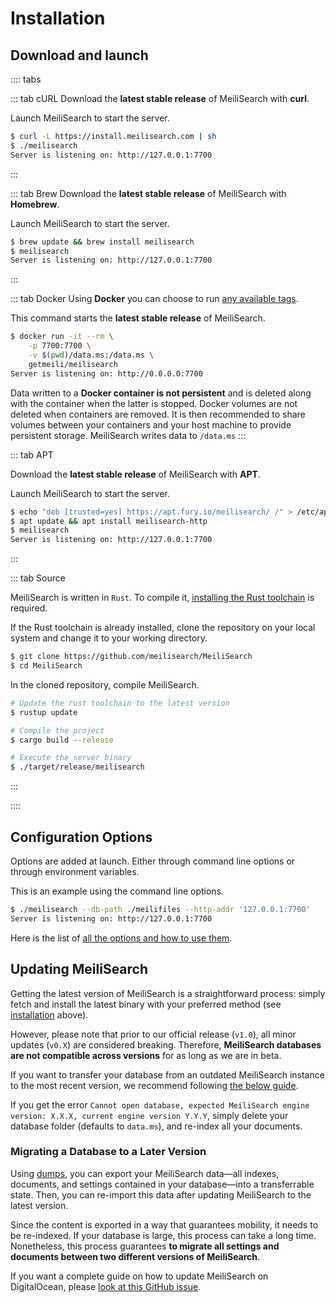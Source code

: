 # Installation

## Download and launch

:::: tabs

::: tab cURL
Download the **latest stable release** of MeiliSearch with **curl**.

Launch MeiliSearch to start the server.

```bash
$ curl -L https://install.meilisearch.com | sh
$ ./meilisearch
Server is listening on: http://127.0.0.1:7700
```

:::

::: tab Brew
Download the **latest stable release** of MeiliSearch with **Homebrew**.

Launch MeiliSearch to start the server.

```bash
$ brew update && brew install meilisearch
$ meilisearch
Server is listening on: http://127.0.0.1:7700
```

:::

::: tab Docker
Using **Docker** you can choose to run [any available tags](https://hub.docker.com/r/getmeili/meilisearch/tags).

This command starts the **latest stable release** of MeiliSearch.

```bash
$ docker run -it --rm \
    -p 7700:7700 \
    -v $(pwd)/data.ms:/data.ms \
    getmeili/meilisearch
Server is listening on: http://0.0.0.0:7700
```

Data written to a **Docker container is not persistent** and is deleted along with the container when the latter is stopped. Docker volumes are not deleted when containers are removed. It is then recommended to share volumes between your containers and your host machine to provide persistent storage. MeiliSearch writes data to `/data.ms`
:::

::: tab APT

Download the **latest stable release** of MeiliSearch with **APT**.

Launch MeiliSearch to start the server.

```bash
$ echo "deb [trusted=yes] https://apt.fury.io/meilisearch/ /" > /etc/apt/sources.list.d/fury.list
$ apt update && apt install meilisearch-http
$ meilisearch
Server is listening on: http://127.0.0.1:7700
```

:::

::: tab Source

MeiliSearch is written in `Rust`. To compile it, [installing the Rust toolchain](https://www.rust-lang.org/tools/install) is required.

If the Rust toolchain is already installed, clone the repository on your local system and change it to your working directory.

```bash
$ git clone https://github.com/meilisearch/MeiliSearch
$ cd MeiliSearch
```

In the cloned repository, compile MeiliSearch.

```bash
# Update the rust toolchain to the latest version
$ rustup update

# Compile the project
$ cargo build --release

# Execute the server binary
$ ./target/release/meilisearch
```

:::

::::

## Configuration Options

Options are added at launch. Either through command line options or through environment variables.

This is an example using the command line options.

```bash
$ ./meilisearch --db-path ./meilifiles --http-addr '127.0.0.1:7700'
Server is listening on: http://127.0.0.1:7700
```

Here is the list of [all the options and how to use them](/guides/advanced_guides/configuration.md).

## Updating MeiliSearch

Getting the latest version of MeiliSearch is a straightforward process: simply fetch and install the latest binary with your preferred method (see [installation](/guides/advanced_guides/installation.md#download-and-launch) above).

However, please note that prior to our official release (`v1.0`), all minor updates (`v0.X`) are considered breaking. Therefore, **MeiliSearch databases are not compatible across versions** for as long as we are in beta.

If you want to transfer your database from an outdated MeiliSearch instance to the most recent version, we recommend following [the below guide](/guides/advanced_guides/installation.md#migrating-a-database-to-a-later-version).

If you get the error `Cannot open database, expected MeiliSearch engine version: X.X.X, current engine version Y.Y.Y`, simply delete your database folder (defaults to `data.ms`), and re-index all your documents.

### Migrating a Database to a Later Version

Using [dumps](/guides/advanced_guides/snapshots_and_dumps.md#dumps), you can export your MeiliSearch data—all indexes, documents, and settings contained in your database—into a transferrable state. Then, you can re-import this data after updating MeiliSearch to the latest version.

Since the content is exported in a way that guarantees mobility, it needs to be re-indexed. If your database is large, this process can take a long time. Nonetheless, this process guarantees **to migrate all settings and documents between two different versions of MeiliSearch**.

If you want a complete guide on how to update MeiliSearch on DigitalOcean, please [look at this GitHub issue](https://github.com/meilisearch/MeiliSearch/discussions/1187#discussioncomment-278125).
